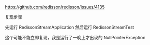 https://github.com/redisson/redisson/issues/4135

复现步骤

先运行 RedissonStreamApplication
然后运行 RedissonStreamTest

这个可能不能立即复现，我是运行了一晚上才出现的 NullPointerException


